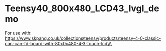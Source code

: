 # Teensy40_800x480_LCD43_lvgl_demo
 
For use with:
https://www.skpang.co.uk/collections/teensy/products/teensy-4-0-classic-can-can-fd-board-with-80x0x480-4-3-touch-lcd\\\
